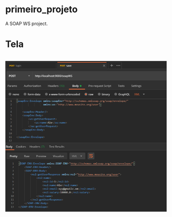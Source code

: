 # primeiro_projeto

A SOAP WS project.

# Tela

<p>
 <br/><img src="https://github.com/alexandreximenes/spring/blob/master/soap/src/img/soap.PNG" alt="tela">
</p>
